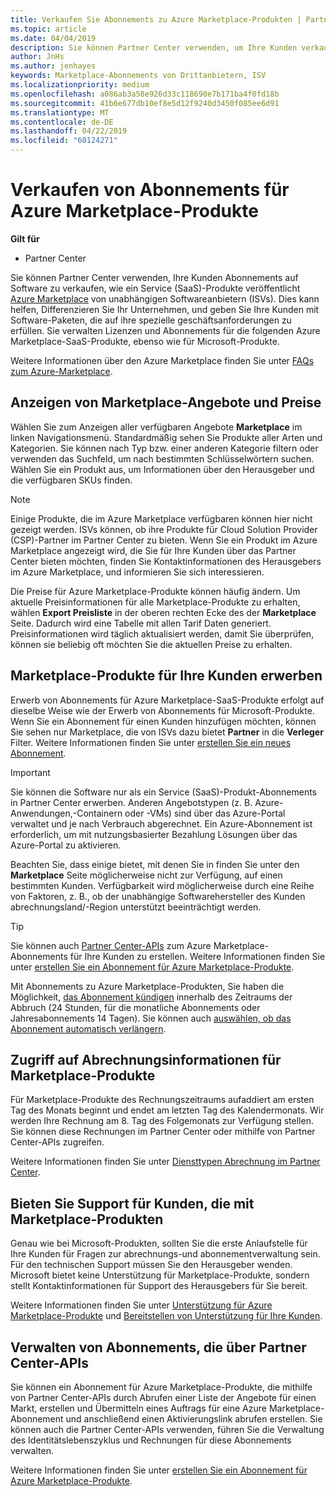 ```yaml
---
title: Verkaufen Sie Abonnements zu Azure Marketplace-Produkten | Partner Center
ms.topic: article
ms.date: 04/04/2019
description: Sie können Partner Center verwenden, um Ihre Kunden verkaufen Sie Abonnements auf Software als Dienst (SaaS) Produkte auf dem Azure Marketplace von unabhängigen Softwareanbietern (ISVs) veröffentlicht.
author: JnHs
ms.author: jenhayes
keywords: Marketplace-Abonnements von Drittanbietern, ISV
ms.localizationpriority: medium
ms.openlocfilehash: a086ab3a58e926d33c118690e7b171ba4f0fd18b
ms.sourcegitcommit: 41b6e677db10ef8e5d12f9240d3450f085ee6d91
ms.translationtype: MT
ms.contentlocale: de-DE
ms.lasthandoff: 04/22/2019
ms.locfileid: "60124271"
---
```

# <a name="sell-subscriptions-to-azure-marketplace-products"></a>Verkaufen von Abonnements für Azure Marketplace-Produkte

**Gilt für**

- Partner Center

Sie können Partner Center verwenden, Ihre Kunden Abonnements auf Software zu verkaufen, wie ein Service (SaaS)-Produkte veröffentlicht [Azure Marketplace](https://azuremarketplace.microsoft.com/marketplace) von unabhängigen Softwareanbietern (ISVs). Dies kann helfen, Differenzieren Sie Ihr Unternehmen, und geben Sie Ihre Kunden mit Software-Paketen, die auf ihre spezielle geschäftsanforderungen zu erfüllen. Sie verwalten Lizenzen und Abonnements für die folgenden Azure Marketplace-SaaS-Produkte, ebenso wie für Microsoft-Produkte.

Weitere Informationen über den Azure Marketplace finden Sie unter [FAQs zum Azure-Marketplace](https://docs.microsoft.com/azure/marketplace/marketplace-faq-publisher-guide).

## <a name="view-marketplace-offers-and-pricing"></a>Anzeigen von Marketplace-Angebote und Preise

Wählen Sie zum Anzeigen aller verfügbaren Angebote **Marketplace** im linken Navigationsmenü. Standardmäßig sehen Sie Produkte aller Arten und Kategorien. Sie können nach Typ bzw. einer anderen Kategorie filtern oder verwenden das Suchfeld, um nach bestimmten Schlüsselwörtern suchen. Wählen Sie ein Produkt aus, um Informationen über den Herausgeber und die verfügbaren SKUs finden.

> [!NOTE]
> Einige Produkte, die im Azure Marketplace verfügbaren können hier nicht gezeigt werden. ISVs können, ob ihre Produkte für Cloud Solution Provider (CSP)-Partner im Partner Center zu bieten. Wenn Sie ein Produkt im Azure Marketplace angezeigt wird, die Sie für Ihre Kunden über das Partner Center bieten möchten, finden Sie Kontaktinformationen des Herausgebers im Azure Marketplace, und informieren Sie sich interessieren.

Die Preise für Azure Marketplace-Produkte können häufig ändern. Um aktuelle Preisinformationen für alle Marketplace-Produkte zu erhalten, wählen **Export Preisliste** in der oberen rechten Ecke des der **Marketplace** Seite. Dadurch wird eine Tabelle mit allen Tarif Daten generiert. Preisinformationen wird täglich aktualisiert werden, damit Sie überprüfen, können sie beliebig oft möchten Sie die aktuellen Preise zu erhalten.

## <a name="purchase-marketplace-products-for-your-customers"></a>Marketplace-Produkte für Ihre Kunden erwerben

Erwerb von Abonnements für Azure Marketplace-SaaS-Produkte erfolgt auf dieselbe Weise wie der Erwerb von Abonnements für Microsoft-Produkte. Wenn Sie ein Abonnement für einen Kunden hinzufügen möchten, können Sie sehen nur Marketplace, die von ISVs dazu bietet **Partner** in die **Verleger** Filter. Weitere Informationen finden Sie unter [erstellen Sie ein neues Abonnement](create-a-new-subscription.md).

> [!IMPORTANT]
> Sie können die Software nur als ein Service (SaaS)-Produkt-Abonnements in Partner Center erwerben. Anderen Angebotstypen (z. B. Azure-Anwendungen,-Containern oder -VMs) sind über das Azure-Portal verwaltet und je nach Verbrauch abgerechnet. Ein Azure-Abonnement ist erforderlich, um mit nutzungsbasierter Bezahlung Lösungen über das Azure-Portal zu aktivieren.

Beachten Sie, dass einige bietet, mit denen Sie in finden Sie unter den **Marketplace** Seite möglicherweise nicht zur Verfügung, auf einen bestimmten Kunden. Verfügbarkeit wird möglicherweise durch eine Reihe von Faktoren, z. B., ob der unabhängige Softwarehersteller des Kunden abrechnungsland/-Region unterstützt beeinträchtigt werden.

> [!TIP]
> Sie können auch [Partner Center-APIs](https://docs.microsoft.com/partner-center/develop/) zum Azure Marketplace-Abonnements für Ihre Kunden zu erstellen. Weitere Informationen finden Sie unter [erstellen Sie ein Abonnement für Azure Marketplace-Produkte](https://docs.microsoft.com/partner-center/develop/create-subscription-azure-marketplace-products).

Mit Abonnements zu Azure Marketplace-Produkten, Sie haben die Möglichkeit, [das Abonnement kündigen](https://docs.microsoft.com/partner-center/create-a-new-subscription#cancel-a-subscription) innerhalb des Zeitraums der Abbruch (24 Stunden, für die monatliche Abonnements oder Jahresabonnements 14 Tagen). Sie können auch [auswählen, ob das Abonnement automatisch verlängern](https://docs.microsoft.com/partner-center/create-a-new-subscription#choose-whether-to-automatically-renew-an-azure-marketplace-subscription).

## <a name="access-billing-info-for-marketplace-products"></a>Zugriff auf Abrechnungsinformationen für Marketplace-Produkte

Für Marketplace-Produkte des Rechnungszeitraums aufaddiert am ersten Tag des Monats beginnt und endet am letzten Tag des Kalendermonats. Wir werden Ihre Rechnung am 8. Tag des Folgemonats zur Verfügung stellen. Sie können diese Rechnungen im Partner Center oder mithilfe von Partner Center-APIs zugreifen.

Weitere Informationen finden Sie unter [Diensttypen Abrechnung im Partner Center](https://docs.microsoft.com/partner-center/billing-different-types#billing-for-one-time-and-select-recurring-charges).

## <a name="provide-support-for-customers-using-marketplace-products"></a>Bieten Sie Support für Kunden, die mit Marketplace-Produkten

Genau wie bei Microsoft-Produkten, sollten Sie die erste Anlaufstelle für Ihre Kunden für Fragen zur abrechnungs-und abonnementverwaltung sein. Für den technischen Support müssen Sie den Herausgeber wenden. Microsoft bietet keine Unterstützung für Marketplace-Produkte, sondern stellt Kontaktinformationen für Support des Herausgebers für Sie bereit.

Weitere Informationen finden Sie unter [Unterstützung für Azure Marketplace-Produkte](https://docs.microsoft.com/partner-center/report-problems-on-behalf-of-a-customer#support-for-azure-marketplace-products) und [Bereitstellen von Unterstützung für Ihre Kunden](https://docs.microsoft.com/partner-center/customer-support).

## <a name="manage-subscriptions-using-partner-center-apis"></a>Verwalten von Abonnements, die über Partner Center-APIs

Sie können ein Abonnement für Azure Marketplace-Produkte, die mithilfe von Partner Center-APIs durch Abrufen einer Liste der Angebote für einen Markt, erstellen und Übermitteln eines Auftrags für eine Azure Marketplace-Abonnement und anschließend einen Aktivierungslink abrufen erstellen. Sie können auch die Partner Center-APIs verwenden, führen Sie die Verwaltung des Identitätslebenszyklus und Rechnungen für diese Abonnements verwalten.

Weitere Informationen finden Sie unter [erstellen Sie ein Abonnement für Azure Marketplace-Produkte](https://docs.microsoft.com/partner-center/develop/create-subscription-azure-marketplace-products).